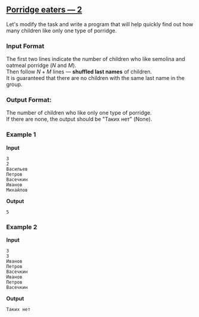 ## [Porridge eaters — 2](../../../solutions/3.2/32_e.py)

Let's modify the task and write a program that will help quickly find out how many children like only one type of porridge.

### Input Format

The first two lines indicate the number of children who like semolina and oatmeal porridge ($N$ and $M$).  
Then follow $N + M$ lines — **shuffled last names** of children.  
It is guaranteed that there are no children with the same last name in the group.

### Output Format:

The number of children who like only one type of porridge.  
If there are none, the output should be "Таких нет" (None).

### Example 1

__Input__
```plaintext
3
2
Васильев
Петров
Васечкин
Иванов
Михайлов
```

__Output__
```plaintext
5
```

### Example 2

__Input__
```plaintext
3
3
Иванов
Петров
Васечкин
Иванов
Петров
Васечкин
```

__Output__
```plaintext
Таких нет
```